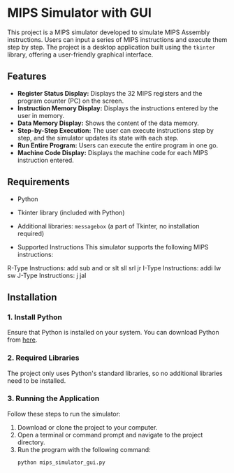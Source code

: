 # MIPS Simulator with GUI

This project is a MIPS simulator developed to simulate MIPS Assembly instructions. Users can input a series of MIPS instructions and execute them step by step. The project is a desktop application built using the `tkinter` library, offering a user-friendly graphical interface.

## Features

- **Register Status Display:** Displays the 32 MIPS registers and the program counter (PC) on the screen.
- **Instruction Memory Display:** Displays the instructions entered by the user in memory.
- **Data Memory Display:** Shows the content of the data memory.
- **Step-by-Step Execution:** The user can execute instructions step by step, and the simulator updates its state with each step.
- **Run Entire Program:** Users can execute the entire program in one go.
- **Machine Code Display:** Displays the machine code for each MIPS instruction entered.

## Requirements

- Python 
- Tkinter library (included with Python)
- Additional libraries: `messagebox` (a part of Tkinter, no installation required)

- Supported Instructions
This simulator supports the following MIPS instructions:

R-Type Instructions:
add
sub
and
or
slt
sll
srl
jr
I-Type Instructions:
addi
lw
sw
J-Type Instructions:
j
jal

## Installation

### 1. Install Python
Ensure that Python is installed on your system. You can download Python from [here](https://www.python.org/downloads/).

### 2. Required Libraries
The project only uses Python's standard libraries, so no additional libraries need to be installed.

### 3. Running the Application
Follow these steps to run the simulator:

1. Download or clone the project to your computer.
2. Open a terminal or command prompt and navigate to the project directory.
3. Run the program with the following command:
   ```bash
   python mips_simulator_gui.py
